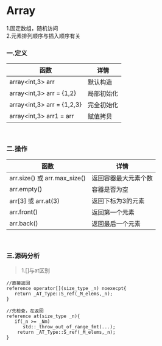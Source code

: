 # Array

1.固定数组，随机访问<br>
2.元素排列顺序与插入顺序有关

### 一.定义

函数|详情
--|--
array<int,3\> arr|默认构造
array<int,3\> arr = {1,2}|局部初始化
array<int,3\> arr = {1,2,3}|完全初始化
array<int,3\> arr1 = arr|赋值拷贝

<br>

### 二.操作

函数|详情
--|--
arr.size() 或 arr.max_size()|返回容器最大元素个数
arr.empty()|容器是否为空
arr[3] 或 arr.at(3)|返回下标为3的元素
arr.front()|返回第一个元素
arr.back()|返回最后一个元素

<br>

### 三.源码分析

>1.[]与at区别

```
//直接返回
reference operator[](size_type _n) noexecpt{
   return _AT_Type::S_ref(_M_elems,_n);
}

//先检查，在返回
reference at(size_type _n){
   if(_n >= _Nm)
      std::_throw_out_of_range_fmt(...);
    return _AT_Type::S_ref(_M_elems,_n);   
}
```
